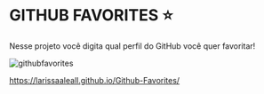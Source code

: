 # GITHUB FAVORITES ⭐

Nesse projeto você digita qual perfil do GitHub você quer favoritar! 

![githubfavorites](https://user-images.githubusercontent.com/113316157/216793971-6606dd62-d97d-4ac2-bc90-1a4d676039dc.png)

https://larissaaleall.github.io/Github-Favorites/
